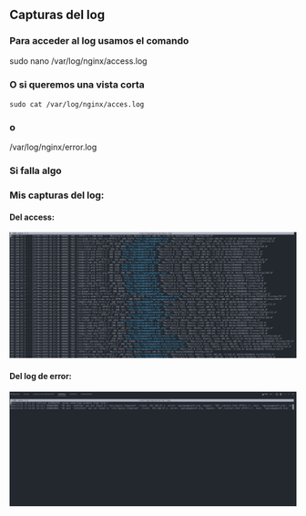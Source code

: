 ## Capturas del log 

### Para acceder al log usamos el comando 
   sudo nano /var/log/nginx/access.log

### O si queremos una vista corta
    sudo cat /var/log/nginx/acces.log
### o 

/var/log/nginx/error.log


### Si falla algo

### Mis capturas del log: 

#### Del access: 

![alt text](image.png)


#### Del log de error: 

![alt text](image-2.png)
